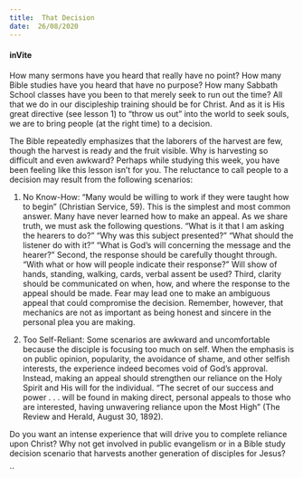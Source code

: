 ```yaml
---
title:  That Decision
date:  26/08/2020
---
```


#### inVite

How many sermons have you heard that really have no point? How many Bible studies have you heard that have no purpose? How many Sabbath School classes have you been to that merely seek to run out the time? All that we do in our discipleship training should be for Christ. And as it is His great directive (see lesson 1) to “throw us out” into the world to seek souls, we are to bring people (at the right time) to a decision.

The Bible repeatedly emphasizes that the laborers of the harvest are few, though the harvest is ready and the fruit visible. Why is harvesting so difficult and even awkward? Perhaps while studying this week, you have been feeling like this lesson isn’t for you. The reluctance to call people to a decision may result from the following scenarios:

1.  No Know-How: “Many would be willing to work if they were taught how to begin” (Christian Service, 59). This is the simplest and most common answer. Many have never learned how to make an appeal. As we share truth, we must ask the following questions. “What is it that I am asking the hearers to do?” “Why was this subject presented?” “What should the listener do with it?” “What is God’s will concerning the message and the hearer?” Second, the response should be carefully thought through. “With what or how will people indicate their response?” Will show of hands, standing, walking, cards, verbal assent be used? Third, clarity should be communicated on when, how, and where the response to the appeal should be made. Fear may lead one to make an ambiguous appeal that could compromise the decision. Remember, however, that mechanics are not as important as being honest and sincere in the personal plea you are making.

2. Too Self-Reliant: Some scenarios are awkward and uncomfortable because the disciple is focusing too much on self. When the emphasis is on public opinion, popularity, the avoidance of shame, and other selfish interests, the experience indeed becomes void of God’s approval. Instead, making an appeal should strengthen our reliance on the Holy Spirit and His will for the individual. “The secret of our success and power . . . will be found in making direct, personal appeals to those who are interested, having unwavering reliance upon the Most High” (The Review and Herald, August 30, 1892).

Do you want an intense experience that will drive you to complete reliance upon Christ? Why not get involved in public evangelism or in a Bible study decision scenario that harvests another generation of disciples for Jesus?

``